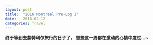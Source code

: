 ```yaml
---
layout: post
title:  "2016 Montreal Pre-Log I"
date:   2016-02-12
categories: Travel
---
```



**终于等到去蒙特利尔旅行的日子了， 想想这一周都在激动的心情中度过...~**